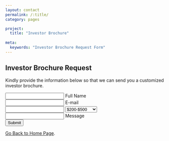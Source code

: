 ```yaml
---
layout: contact
permalink: /:title/
category: pages

project:
  title: "Investor Brochure"
  
meta:
  keywords: "Investor Brochure Request Form"
---
```

<div class="container">
  <div class="row">
<section class="get-in-touch">
   <h1 class="title">Investor Brochure Request</h1>
  <p>Kindly provide the information below so that we can send you a customized investor brochure.</p>

   <form class="contact-form row">
      <div class="form-field col x-50">
         <input id="name" class="input-text js-input" type="text" required>
         <label class="label" for="name">Full Name</label>
      </div>
      <div class="form-field col x-50">
         <input id="email" class="input-text js-input" type="email" required>
         <label class="label" for="email">E-mail</label>
      </div>
        <div class="form-field">
          <input id="budget" required>
<select style="selectB">
  <option value="budget-1">$200-$500</option>
  <option value="budget-2">$600-$1000</option>
  <option value="budget-3">$1100-$2000</option>
  <option value="budget-4">$2000+</option>
</select>
      </div>
      <div class="form-field col x-100">
         <input id="message" class="input-text js-input" type="text" required>
         <label class="label" for="message">Message</label>
      </div>
      <div class="form-field col x-100 align-center">
         <input class="submit-btn" type="submit" value="Submit">
      </div>
   </form>
</section>
<p class="note"><a class="link" href="https://openwolf.com">Go Back to Home Page</a>.</p>

  </div>
</div>
